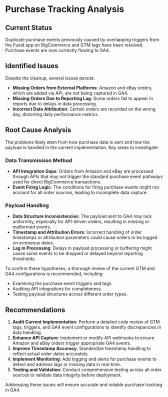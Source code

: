 # Purchase Tracking Analysis

## Current Status
Duplicate purchase events previously caused by overlapping triggers from the Fueld app on BigCommerce and GTM tags have been resolved. Purchase events are now correctly flowing to GA4.

## Identified Issues
Despite the cleanup, several issues persist:
- **Missing Orders from External Platforms**: Amazon and eBay orders, which are added via API, are not being captured in GA4.
- **Missing Orders Due to Reporting Lag**: Some orders fail to appear in reports due to delays in data processing.
- **Incorrect Date Attribution**: Certain orders are recorded on the wrong day, distorting daily performance metrics.

## Root Cause Analysis
The problems likely stem from how purchase data is sent and how the payload is handled in the current implementation. Key areas to investigate:

### Data Transmission Method
- **API Integration Gaps**: Orders from Amazon and eBay are processed through APIs that may not trigger the standard purchase event pathways used for direct BigCommerce transactions.
- **Event Firing Logic**: The conditions for firing purchase events might not account for all order sources, leading to incomplete data capture.

### Payload Handling
- **Data Structure Inconsistencies**: The payload sent to GA4 may lack uniformity, especially for API-driven orders, resulting in missing or malformed events.
- **Timestamp and Attribution Errors**: Incorrect handling of order timestamps or attribution parameters could cause orders to be logged on erroneous dates.
- **Lag in Processing**: Delays in payload processing or buffering might cause some events to be dropped or delayed beyond reporting thresholds.

To confirm these hypotheses, a thorough review of the current GTM and GA4 configurations is recommended, including:
- Examining the purchase event triggers and tags.
- Auditing API integrations for completeness.
- Testing payload structures across different order types.

## Recommendations
1. **Audit Current Implementation**: Perform a detailed code review of GTM tags, triggers, and GA4 event configurations to identify discrepancies in data handling.
2. **Enhance API Capture**: Implement or modify API webhooks to ensure Amazon and eBay orders trigger appropriate GA4 events.
3. **Improve Timestamp Accuracy**: Standardize timestamp handling to reflect actual order dates accurately.
4. **Implement Monitoring**: Add logging and alerts for purchase events to detect and address lags or missing data in real-time.
5. **Testing and Validation**: Conduct comprehensive testing across all order sources to validate data integrity before deployment.

Addressing these issues will ensure accurate and reliable purchase tracking in GA4.